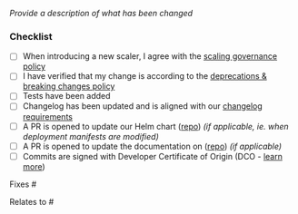 <!-- Thank you for contributing!

     Read more about how you can contribute in our contribution guide:
     https://github.com/kedacore/keda/blob/main/CONTRIBUTING.md
-->

_Provide a description of what has been changed_

### Checklist

- [ ] When introducing a new scaler, I agree with the [scaling governance policy](https://github.com/kedacore/governance/blob/main/SCALERS.md)
- [ ] I have verified that my change is according to the [deprecations & breaking changes policy](https://github.com/kedacore/governance/blob/main/DEPRECATIONS.md)
- [ ] Tests have been added
- [ ] Changelog has been updated and is aligned with our [changelog requirements](https://github.com/kedacore/keda/blob/main/CONTRIBUTING.md#Changelog)
- [ ] A PR is opened to update our Helm chart ([repo](https://github.com/kedacore/charts)) *(if applicable, ie. when deployment manifests are modified)*
- [ ] A PR is opened to update the documentation on ([repo](https://github.com/kedacore/keda-docs)) *(if applicable)*
- [ ] Commits are signed with Developer Certificate of Origin (DCO - [learn more](https://github.com/kedacore/keda/blob/main/CONTRIBUTING.md#developer-certificate-of-origin-signing-your-work))

<!--
  Make sure to link the related issue for this change
  If it requires multiple PRs and/or a PR on another repo as well, please use "Relates to" instead.
-->
Fixes #

<!--
  Make sure to link the related PRs for changes such as documentation & Helm charts
-->
Relates to #
